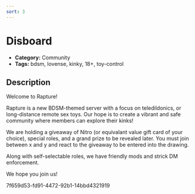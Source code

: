 ```yaml
---
sort: 3
---
```


# Disboard

- **Category:** Community
- **Tags:** bdsm, lovense, kinky, 18+, toy-control

## Description

Welcome to Rapture!

Rapture is a new BDSM-themed server with a focus on teledildonics, or long-distance remote sex toys.  Our hope is to create a vibrant and safe community where members can explore their kinks!

We are holding a giveaway of Nitro (or equivalant value gift card of your choice), special roles, and a grand prize to be revealed later.  You must join between x and y and react to the giveaway to be entered into the drawing.

Along with self-selectable roles, we have friendly mods and strick DM enforcement.

We hope you join us!

7f659d53-fd91-4472-92b1-14bbd4321919